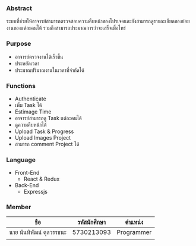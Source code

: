 ### Abstract
  ระบบที่ช่วยให้อาจารย์สามารถตรวจสอบความคืบหน้าของโปรเจคและยังสามารถดูรายละเอียดของย่อยงานของแต่ละคนได้ รวมถึงสามารถประมาณการว่าจะเสร็จเมื่อไหร่
### Purpose
- อาจารย์ตรวจงานได้เร็วขึ้น
- ประหยัดเวลา
- ประมาณปริมาณงานในเวลาที่จำกัดได้

### Functions
- Authenticate
- เพิ่ม Task ได้
- Estimage Time
- อาจารย์สามารถดู Task แต่ละคนได้
- ดูความคืบหน้าได้
- Upload Task & Progress
- Upload Images Project
- สามารถ comment Project ได้

### Language
- Front-End
  - React & Redux
- Back-End
  - Expressjs

### Member
|  ชือ   | รหัสนักศึกษา   	|    ตำแหน่ง   |
|---	                         |---            |---            |
|   นาย นันทิพัฒน์ ตุลวรรธนะ        |   5730213093   |  Programmer   |
|           |      |     |

